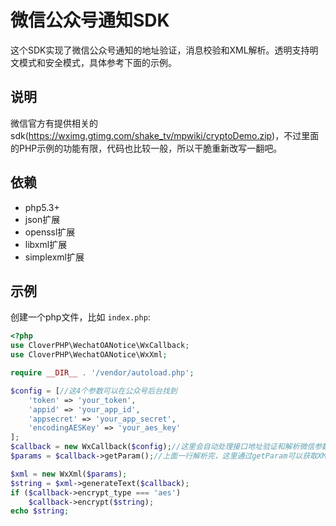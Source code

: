 # 微信公众号通知SDK

这个SDK实现了微信公众号通知的地址验证，消息校验和XML解析。透明支持明文模式和安全模式，具体参考下面的示例。

## 说明

微信官方有提供相关的sdk(https://wximg.gtimg.com/shake_tv/mpwiki/cryptoDemo.zip)，不过里面的PHP示例的功能有限，代码也比较一般，所以干脆重新改写一翻吧。

## 依赖

* php5.3+
* json扩展
* openssl扩展
* libxml扩展
* simplexml扩展

## 示例

创建一个php文件，比如 `index.php`: 

```php
<?php
use CloverPHP\WechatOANotice\WxCallback;
use CloverPHP\WechatOANotice\WxXml;

require __DIR__ . '/vendor/autoload.php';

$config = [//这4个参数可以在公众号后台找到
    'token' => 'your_token',
    'appid' => 'your_app_id',
    'appsecret' => 'your_app_secret',
    'encodingAESKey' => 'your_aes_key'
];
$callback = new WxCallback($config);//这里会自动处理接口地址验证和解析微信参数，如果不合法会直接中断
$params = $callback->getParam();//上面一行解析完，这里通过getParam可以获取XML对应的参数

$xml = new WxXml($params);
$string = $xml->generateText($callback);
if ($callback->encrypt_type === 'aes')
    $callback->encrypt($string);
echo $string;
```